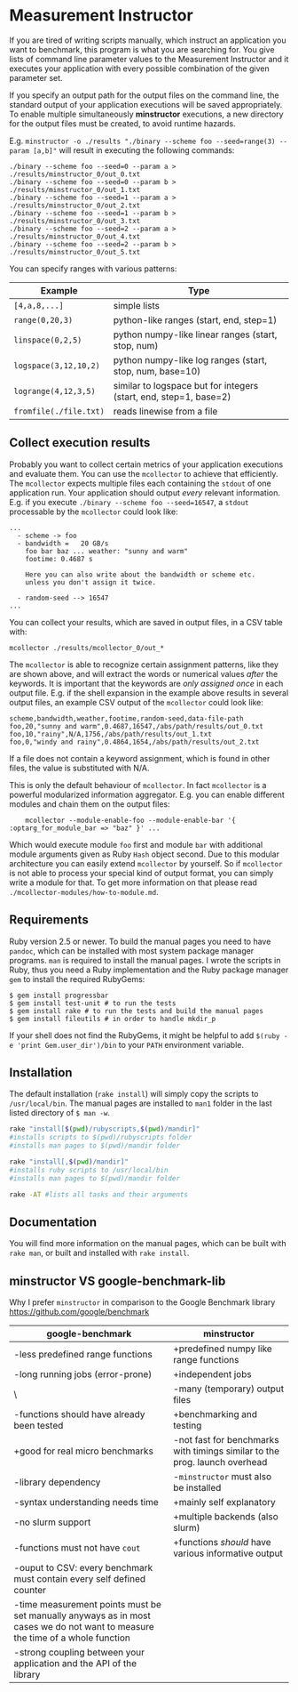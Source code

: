 # Measurement Instructor

If you are tired of writing scripts manually, which instruct an
application you want to benchmark, this program is what you are
searching for. You give lists of command line parameter values to the
Measurement Instructor and it executes your application with every
possible combination of the given parameter set.

If you specify an output path for the output files on the command line,
the standard output of your application executions will be saved
appropriately. To enable multiple simultaneously **minstructor**
executions, a new directory for the output files must be created, to
avoid runtime hazards.

E.g. `minstructor -o ./results "./binary --scheme foo --seed=range(3)
--param [a,b]"` will result in executing the following
    commands:

    ./binary --scheme foo --seed=0 --param a > ./results/minstructor_0/out_0.txt
    ./binary --scheme foo --seed=0 --param b > ./results/minstructor_0/out_1.txt
    ./binary --scheme foo --seed=1 --param a > ./results/minstructor_0/out_2.txt
    ./binary --scheme foo --seed=1 --param b > ./results/minstructor_0/out_3.txt
    ./binary --scheme foo --seed=2 --param a > ./results/minstructor_0/out_4.txt
    ./binary --scheme foo --seed=2 --param b > ./results/minstructor_0/out_5.txt

You can specify ranges with various
patterns:

| **Example**            | **Type**                                                          |
| ---------------------- | ----------------------------------------------------------------- |
| `[4,a,8,...]`          | simple lists                                                      |
| `range(0,20,3)`        | python-like ranges (start, end, step=1)                           |
| `linspace(0,2,5)`      | python numpy-like linear ranges (start, stop, num)                |
| `logspace(3,12,10,2)`  | python numpy-like log ranges (start, stop, num, base=10)          |
| `logrange(4,12,3,5)`   | similar to logspace but for integers (start, end, step=1, base=2) |
| `fromfile(./file.txt)` | reads linewise from a file                                        |

## Collect execution results

Probably you want to collect certain metrics of your application
executions and evaluate them. You can use the `mcollector` to achieve
that efficiently. The `mcollector` expects multiple files each
containing the `stdout` of one application run. Your application should
output *every* relevant information. E.g. if you execute `./binary
--scheme foo --seed=16547`, a `stdout` processable by the `mcollector`
could look like:

    ...
      - scheme -> foo
      - bandwidth =   20 GB/s
        foo bar baz ... weather: "sunny and warm"
        footime: 0.4687 s
    
        Here you can also write about the bandwidth or scheme etc.
        unless you don't assign it twice.
    
      - random-seed --> 16547
    ...

You can collect your results, which are saved in output files, in a CSV
table with:

    mcollector ./results/mcollector_0/out_*

The `mcollector` is able to recognize certain assignment patterns, like
they are shown above, and will extract the words or numerical values
*after* the keywords. It is important that the keywords are *only
assigned once* in each output file. E.g. if the shell expansion in the
example above results in several output files, an example CSV output of
the `mcollector` could look like:

    scheme,bandwidth,weather,footime,random-seed,data-file-path
    foo,20,"sunny and warm",0.4687,16547,/abs/path/results/out_0.txt
    foo,10,"rainy",N/A,1756,/abs/path/results/out_1.txt
    foo,0,"windy and rainy",0.4864,1654,/abs/path/results/out_2.txt

If a file does not contain a keyword assignment, which is found in other
files, the value is substituted with N/A.

This is only the default behaviour of `mcollector`. In fact `mcollector`
is a powerful modularized information aggregator. E.g. you can enable
different modules and chain them on the output
files:

``` 
    mcollector --module-enable-foo --module-enable-bar '{ :optarg_for_module_bar => "baz" }' ...
```

Which would execute module `foo` first and module `bar` with additional
module arguments given as Ruby `Hash` object second. Due to this modular
architecture you can easily extend `mcollector` by yourself. So if
`mcollector` is not able to process your special kind of output format,
you can simply write a module for that. To get more information on that
please read `./mcollector-modules/how-to-module.md`.

## Requirements

Ruby version 2.5 or newer. To build the manual pages you need to have
`pandoc`, which can be installed with most system package manager
programs. `man` is required to install the manual pages. I wrote the
scripts in Ruby, thus you need a Ruby implementation and the Ruby
package manager `gem` to install the required RubyGems:

``` shell
$ gem install progressbar
$ gem install test-unit # to run the tests
$ gem install rake # to run the tests and build the manual pages
$ gem install fileutils # in order to handle mkdir_p
```

If your shell does not find the RubyGems, it might be helpful to add
`$(ruby -e 'print Gem.user_dir')/bin` to your `PATH` environment
variable.

## Installation

The default installation (`rake install`) will simply copy the scripts
to `/usr/local/bin`. The manual pages are installed to `man1` folder in
the last listed directory of `$ man -w`.

``` bash
rake "install[$(pwd)/rubyscripts,$(pwd)/mandir]"
#installs scripts to $(pwd)/rubyscripts folder
#installs man pages to $(pwd)/mandir folder

rake "install[,$(pwd)/mandir]"
#installs ruby scripts to /usr/local/bin
#installs man pages to $(pwd)/mandir folder

rake -AT #lists all tasks and their arguments
```

## Documentation

You will find more information on the manual pages, which can be built
with `rake man`, or built and installed with `rake install`.

## minstructor VS google-benchmark-lib

Why I prefer `minstructor` in comparison to the Google Benchmark library
https://github.com/google/benchmark

| **google-benchmark**                                                                                                           | **minstructor**                                                             |
| ------------------------------------------------------------------------------------------------------------------------------ | --------------------------------------------------------------------------- |
| \-less predefined range functions                                                                                              | \+predefined numpy like range functions                                     |
| \-long running jobs (error-prone)                                                                                              | \+independent jobs                                                          |
| \\                                                                                                                             | \-many (temporary) output files                                             |
| \-functions should have already been tested                                                                                    | \+benchmarking and testing                                                  |
| \+good for real micro benchmarks                                                                                               | \-not fast for benchmarks with timings similar to the prog. launch overhead |
| \-library dependency                                                                                                           | \-`minstructor` must also be installed                                      |
| \-syntax understanding needs time                                                                                              | \+mainly self explanatory                                                   |
| \-no slurm support                                                                                                             | \+multiple backends (also slurm)                                            |
| \-functions must not have `cout`                                                                                               | \+functions *should* have various informative output                        |
| \-ouput to CSV: every benchmark must contain every self defined counter                                                        |                                                                             |
| \-time measurement points must be set manually anyways as in most cases we do not want to measure the time of a whole function |                                                                             |
| \-strong coupling between your application and the API of the library                                                          |                                                                             |
